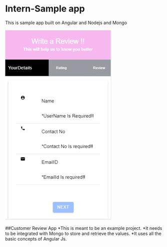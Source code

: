 # Intern-Sample app  
This is sample app built on Angular and Nodejs and Mongo 

![Introductory Page](https://github.com/AdityaShashank/customer-review/blob/master/Screenshot%20(110).png)

##Customer Review App
*This is meant to be an example project.
*It needs to be integrated with Mongo to store and retrieve the values.
*It uses all the basic concepts of Angular Js.
